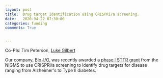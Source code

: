 ```yaml
---
layout: post
title:  Drug target identification using CRISPRi/a screening.
date:   2020-04-22 07:30:00
categories: funding
comments: True


---
```


Co-PIs: Tim Peterson, [Luke Gilbert](https://gilbertlab.ucsf.edu/people/luke-gilbert-phd)



Our company, [Bio-I/O](http://bioio.tech), was recently awarded a [phase I STTR grant](https://sbir.nih.gov/funding) from the NIGMS to use CRISPRi/a screening to identify drug targets for disease ranging from Alzheimer's to Type II diabetes.




